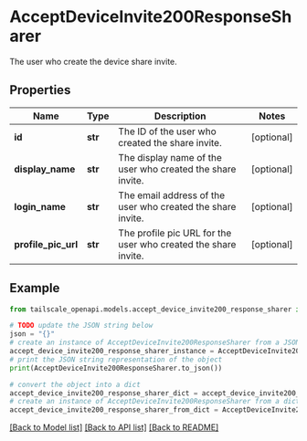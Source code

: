 # AcceptDeviceInvite200ResponseSharer

The user who create the device share invite. 

## Properties

Name | Type | Description | Notes
------------ | ------------- | ------------- | -------------
**id** | **str** | The ID of the user who created the share invite.  | [optional] 
**display_name** | **str** | The display name of the user who created the share invite.  | [optional] 
**login_name** | **str** | The email address of the user who created the share invite.  | [optional] 
**profile_pic_url** | **str** | The profile pic URL for the user who created the share invite.  | [optional] 

## Example

```python
from tailscale_openapi.models.accept_device_invite200_response_sharer import AcceptDeviceInvite200ResponseSharer

# TODO update the JSON string below
json = "{}"
# create an instance of AcceptDeviceInvite200ResponseSharer from a JSON string
accept_device_invite200_response_sharer_instance = AcceptDeviceInvite200ResponseSharer.from_json(json)
# print the JSON string representation of the object
print(AcceptDeviceInvite200ResponseSharer.to_json())

# convert the object into a dict
accept_device_invite200_response_sharer_dict = accept_device_invite200_response_sharer_instance.to_dict()
# create an instance of AcceptDeviceInvite200ResponseSharer from a dict
accept_device_invite200_response_sharer_from_dict = AcceptDeviceInvite200ResponseSharer.from_dict(accept_device_invite200_response_sharer_dict)
```
[[Back to Model list]](../README.md#documentation-for-models) [[Back to API list]](../README.md#documentation-for-api-endpoints) [[Back to README]](../README.md)


